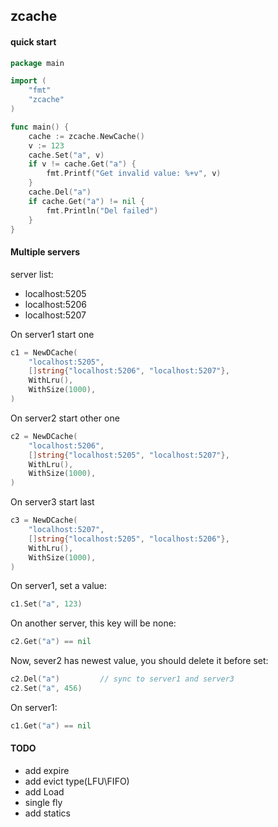 ## zcache

#### quick start
```go
package main

import (
	"fmt"
	"zcache"
)

func main() {
    cache := zcache.NewCache()
    v := 123
    cache.Set("a", v)
    if v != cache.Get("a") {
        fmt.Printf("Get invalid value: %+v", v)
    }
    cache.Del("a")
    if cache.Get("a") != nil {
		fmt.Println("Del failed")
    }
}
```

#### Multiple servers
server list:
- localhost:5205
- localhost:5206
- localhost:5207

On server1 start one 
```go
c1 = NewDCache(
    "localhost:5205",
    []string{"localhost:5206", "localhost:5207"},
    WithLru(),
    WithSize(1000),
)
```
On server2 start other one
```go
c2 = NewDCache(
    "localhost:5206",
    []string{"localhost:5205", "localhost:5207"},
    WithLru(),
    WithSize(1000),
)
```
On server3 start last
```go
c3 = NewDCache(
    "localhost:5207",
    []string{"localhost:5205", "localhost:5206"},
    WithLru(),
    WithSize(1000),
)
```

On server1, set a value:
```go
c1.Set("a", 123)
```

On another server, this key will be none:
```go
c2.Get("a") == nil
```

Now, sever2 has newest value, you should delete it before set:
```go
c2.Del("a")         // sync to server1 and server3
c2.Set("a", 456)
```

On server1:
```go
c1.Get("a") == nil
```


#### TODO
- add expire
- add evict type(LFU\FIFO)
- add Load
- single fly
- add statics
